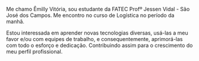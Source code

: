 Me chamo Êmilly Vitória, sou estudante da FATEC Profº Jessen Vidal - São José dos Campos. Me encontro no curso de Logística no período da manhã.

Estou interessada em aprender novas tecnologias diversas, usá-las a meu favor e/ou com equipes de trabalho, e consequentemente, aprimorá-las com todo o esforço e dedicação. Contribuindo assim para o crescimento do meu perfil profissional.


<!---
Emilly-Silva/Emilly-Silva is a ✨ special ✨ repository because its `README.md` (this file) appears on your GitHub profile.
You can click the Preview link to take a look at your changes.
--->
